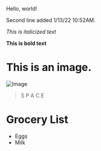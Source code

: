 Hello, world!

Second line added 1/13/22 10:52AM.

*This is italicized text*

**This is bold text**

# This is an image.
![Image](https://preview.redd.it/k7k23w3ufnl31.jpg?auto=webp&s=99d70d3d36c208632f73ef04f653e3e86730a9d9)
> S P A C E



# Grocery List

* Eggs
* Milk
